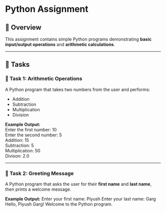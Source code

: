 # Python Assignment

## 📌 Overview
This assignment contains simple Python programs demonstrating **basic input/output operations** and **arithmetic calculations**.

---

## 📝 Tasks

### 🔹 Task 1: Arithmetic Operations
A Python program that takes two numbers from the user and performs:
- Addition  
- Subtraction  
- Multiplication  
- Division  

**Example Output:**
<br>
Enter the first number: 10
<br>
Enter the second number: 5
<br>
Addition: 15
<br>
Subtraction: 5
<br>
Multiplication: 50
<br>
Divison: 2.0    

---

### 🔹 Task 2: Greeting Message
A Python program that asks the user for their **first name** and **last name**, then prints a welcome message.

**Example Output:**
Enter your first name: Piyush
Enter your last name: Garg
Hello, Piyush Garg! Welcome to the Python program.
